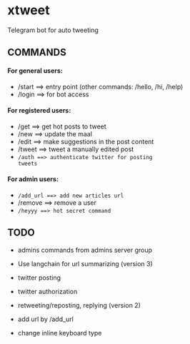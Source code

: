 # xtweet
Telegram bot for auto tweeting 

## COMMANDS

#### For general users:
- /start          ==> entry point (other commands: /hello, /hi, /help)
- /login          ==> for bot access

#### For registered users:
- /get            ==> get hot posts to tweet
- /new            ==> update the maal
- /edit           ==> make suggestions in the post content
- /tweet          ==> tweet a manually edited post
- <code>/auth  ==> authenticate twitter for posting tweets</code>

#### For admin users:
- <code>/add_url  ==> add new articles url</code>
- /remove         ==> remove a user
- <code>/heyyy  ==> hot secret command</code>

## TODO 

- admins commands from admins server group
- Use langchain for url summarizing (version 3)
- twitter posting
- twitter authorization 
- retweeting/reposting, replying (version 2)
- add url by /add_url

- change inline keyboard type
